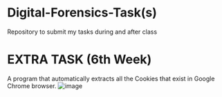 # Digital-Forensics-Task(s)
Repository to submit my tasks during and after class

# EXTRA TASK (6th Week)
A program that automatically extracts all the Cookies that exist in Google Chrome browser.
![image](https://user-images.githubusercontent.com/69986916/226180943-87c7cc6e-0337-4d88-8fe0-07aefe39aad1.png)
